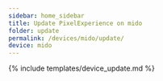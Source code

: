 ```yaml
---
sidebar: home_sidebar
title: Update PixelExperience on mido
folder: update
permalink: /devices/mido/update/
device: mido
---
```

{% include templates/device_update.md %}
